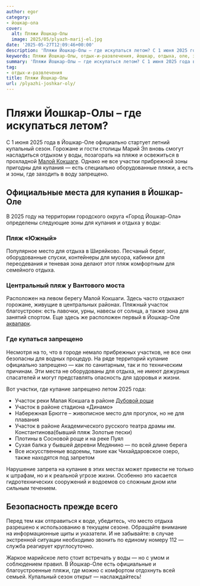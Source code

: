 ```yaml
---
author: egor
category:
- йошкар-ола
cover:
  alt: Пляжи Йошкар-Олы
  image: 2025/05/plyazh-marij-el.jpg
date: '2025-05-27T12:09:46+00:00'
description: 'Пляжи Йошкар-Олы – где искупаться летом? С 1 июня 2025 года в Йошкар-Оле официально стартует летний купальный сезон. Горожане и гости столицы Марий Эл...'
keywords: Пляжи Йошкар-Олы, отдых-и-развлечения, йошкар, отдыха, оле, запрещено, пляж, участок, пляжи, 2025, воды, зоны, купания, место, купание, районе, летом
summary: 'Пляжи Йошкар-Олы – где искупаться летом? С 1 июня 2025 года в Йошкар-Оле официально стартует летний купальный сезон. Горожане и гости столицы Марий Эл...'
tag:
- отдых-и-развлечения
title: Пляжи Йошкар-Олы
url: /plyazhi-joshkar-oly/
---
```


# Пляжи Йошкар-Олы – где искупаться летом?

С 1 июня 2025 года в Йошкар-Оле официально стартует летний купальный сезон. Горожане и гости столицы Марий Эл вновь смогут насладиться отдыхом у воды, позагорать на пляже и освежиться в прохладной [Малой Кокшаге](/malaya-kokshaga/). Однако не все участки прибрежной зоны пригодны для купания — есть специально оборудованные пляжи, а есть и зоны, где заходить в воду запрещено.

## Официальные места для купания в Йошкар-Оле

В 2025 году на территории городского округа «Город Йошкар-Ола» определены следующие зоны для купания и отдыха у воды:

### Пляж «Южный»

Популярное место для отдыха в Ширяйково. Песчаный берег, оборудованные спуски, контейнеры для мусора, кабинки для переодевания и теневая зона делают этот пляж комфортным для семейного отдыха.

### Центральный пляж у Вантового моста

Расположен на левом берегу Малой Кокшаги. Здесь часто отдыхают горожане, живущие в центральных районах. Пляжный участок благоустроен: есть лавочки, урны, навесы от солнца, а также зона для занятий спортом. Еще здесь же расположен первый в Йошкар-Оле [аквапарк](/yandar-park/).

### Где купаться запрещено

Несмотря на то, что в городе немало прибрежных участков, не все они безопасны для водных процедур. На ряде территорий купание официально запрещено — как по санитарным, так и по техническим причинам. Эти места не оборудованы для отдыха, не имеют дежурных спасателей и могут представлять опасность для здоровья и жизни.

Вот участки, где купание запрещено летом 2025 года:

- Участок реки Малая Кокшага в районе [Дубовой рощи](/dubovaya-roshha/)
- Участок в районе стадиона «Динамо»
- Набережная Брюгге – живописное место для прогулок, но не для плавания
- Участок в районе Академического русского театра драмы им. Константинова(бывший пляж Золотые пески)
- Плотины в Сосновой роще и на реке Пуял
- Сухая балка у бывшей деревни Медянино — по всей длине берега
- Все искусственные водоемы, такие как Чихайдаровское озеро, также находятся под запретом

Нарушение запрета на купание в этих местах может привести не только к штрафам, но и к реальной угрозе жизни. Особенно это касается гидротехнических сооружений и водоемов со сложным дном или сильным течением.

## Безопасность прежде всего

Перед тем как отправиться к воде, убедитесь, что место отдыха разрешено к использованию в текущем сезоне. Обращайте внимание на информационные щиты и указатели. И не забывайте: в случае экстренной ситуации необходимо звонить по единому номеру 112 — служба реагирует круглосуточно.

Жаркое марийское лето стоит встречать у воды — но с умом и соблюдением правил. В Йошкар-Оле есть официальные и благоустроенные пляжи, где можно с комфортом отдохнуть всей семьей. Купальный сезон открыт — наслаждайтесь!
